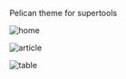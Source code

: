 Pelican theme for supertools

![home](https://raw.githubusercontent.com/seqyuan/elegent-seqyuan/master/home.png)


![article](https://raw.githubusercontent.com/seqyuan/elegent-seqyuan/master/article-screenshot.png)


![table](https://raw.githubusercontent.com/seqyuan/elegent-seqyuan/master/table.png)




